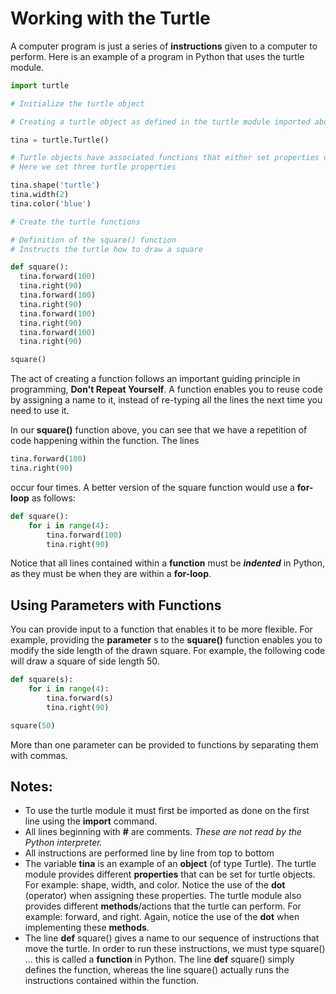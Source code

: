 # Working with the Turtle

A computer program is just a series of **instructions** given to a computer to perform.  Here is an example of a program in Python that uses the turtle module.

```python
import turtle

# Initialize the turtle object

# Creating a turtle object as defined in the turtle module imported above

tina = turtle.Turtle()

# Turtle objects have associated functions that either set properties of the turtle or move the turtle.
# Here we set three turtle properties

tina.shape('turtle')
tina.width(2)
tina.color('blue')

# Create the turtle functions

# Definition of the square() function
# Instructs the turtle how to draw a square

def square():
  tina.forward(100)
  tina.right(90)
  tina.forward(100)
  tina.right(90)
  tina.forward(100)
  tina.right(90)
  tina.forward(100)
  tina.right(90)

square()
```

The act of creating a function follows an important guiding principle in programming, **Don't Repeat Yourself**.  A function enables you to reuse code by assigning a name to it, instead of re-typing all the lines the next time you need to use it.

In our **square()** function above, you can see that we have a repetition of code happening within the function.  The lines

```python
tina.forward(100)
tina.right(90)
```
occur four times.  A better version of the square function would use a **for-loop** as follows:

```python
def square():
    for i in range(4):
        tina.forward(100)
        tina.right(90)
```

Notice that all lines contained within a **function** must be ***indented*** in Python, as they must be when they are within a **for-loop**.

## Using Parameters with Functions

You can provide input to a function that enables it to be more flexible.  For example, providing the **parameter** s to the **square()** function enables you to modify the side length of the drawn square.  For example, the following code will draw a square of side length 50.

```python
def square(s):
    for i in range(4):
        tina.forward(s)
        tina.right(90)

square(50)
```
More than one parameter can be provided to functions by separating them with commas.

## Notes:

* To use the turtle module it must first be imported as done on the first line using the **import** command.
* All lines beginning with **\#** are comments.  _These are not read by the Python interpreter._
* All instructions are performed line by line from top to bottom
* The variable **tina** is an example of an **object** \(of type Turtle\).  The turtle module provides different **properties** that can be set for turtle objects.  For example:  shape, width, and color.  Notice the use of the **dot** \(operator\) when assigning these properties.  The turtle module also provides different **methods**/actions that the turtle can perform.  For example: forward, and right.  Again, notice the use of the **dot** when implementing these **methods**.
* The line **def** square\(\) gives a name to our sequence of instructions that move the turtle.  In order to run these instructions, we must type square\(\) ... this is called a **function** in Python.  The line **def** square\(\) simply defines the function, whereas the line square\(\) actually runs the instructions contained within the function.
